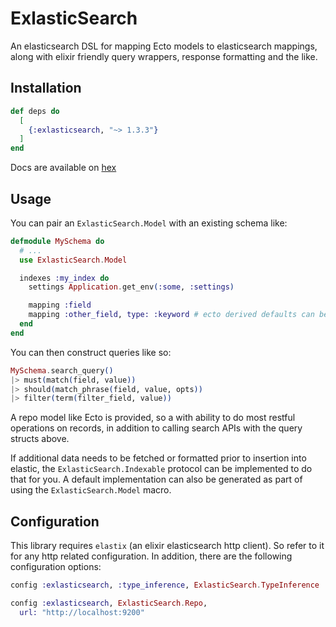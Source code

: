 # ExlasticSearch

An elasticsearch DSL for mapping Ecto models to elasticsearch mappings, along with elixir
friendly query wrappers, response formatting and the like.

## Installation

```elixir
def deps do
  [
    {:exlasticsearch, "~> 1.3.3"}
  ]
end
```

Docs are available on [hex](https://hexdocs.pm/exlasticsearch/0.2.2)

## Usage

You can pair an `ExlasticSearch.Model` with an existing schema like:

```elixir
defmodule MySchema do
  # ...
  use ExlasticSearch.Model

  indexes :my_index do
    settings Application.get_env(:some, :settings)

    mapping :field
    mapping :other_field, type: :keyword # ecto derived defaults can be overridden
  end
end
```

You can then construct queries like so:

```elixir
MySchema.search_query()
|> must(match(field, value))
|> should(match_phrase(field, value, opts))
|> filter(term(filter_field, value))
```

A repo model like Ecto is provided, so a with ability to do most restful operations on records, in
addition to calling search APIs with the query structs above.

If additional data needs to be fetched or formatted prior to insertion into elastic, the `ExlasticSearch.Indexable`
protocol can be implemented to do that for you.  A default implementation can also be generated as part of using
the `ExlasticSearch.Model` macro.

## Configuration

This library requires `elastix` (an elixir elasticsearch http client).  So refer to it for any http related configuration. In addition, there are the following configuration options:

```elixir
config :exlasticsearch, :type_inference, ExlasticSearch.TypeInference

config :exlasticsearch, ExlasticSearch.Repo,
  url: "http://localhost:9200"
```
